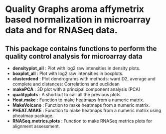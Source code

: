 # Quality Graphs aroma affymetrix based normalization in microarray data and for RNASeq data.

## This package contains functions to perform the quality control analysis for microarray data

- **densityplot_all** : Plot with log2 raw intensities in density plots.
- **boxplot_all** : Plot with log2 raw intensities in boxplots.
- **clusterdend** : Plot dendrograms with methods: ward.D2, average and complete and distances: Correlations and euclidean
- **makePCA** : 3D plot with a principal component analysis (PCA)
- **qualityplots** : A shortcut to call all the previous plots.
- **Heat.make** : Function to make heatmaps from a numeric matrix.
- **MakeVolcano** : Function to make heatmaps from a numeric matrix.
- **PHEAT.MAKE** : Function to make heatmaps from a numeric matrix using pheatmap package.
- **RNASeq.metrics.plots** : Function to make RNASeq metrics plots for alignment assessment.
